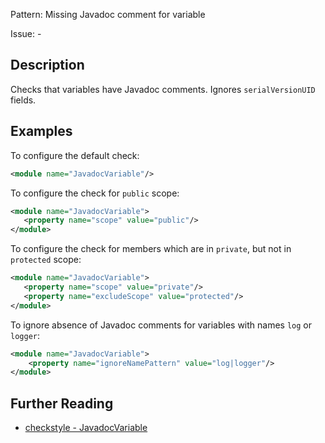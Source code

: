 Pattern: Missing Javadoc comment for variable

Issue: -

## Description

Checks that variables have Javadoc comments. Ignores `serialVersionUID` fields. 

## Examples

To configure the default check: 


```xml
<module name="JavadocVariable"/>
```
        

To configure the check for `public` scope: 


```xml
<module name="JavadocVariable">
   <property name="scope" value="public"/>
</module>
```
        

To configure the check for members which are in `private`, but not in `protected` scope: 


```xml
<module name="JavadocVariable">
   <property name="scope" value="private"/>
   <property name="excludeScope" value="protected"/>
</module>
```
        

To ignore absence of Javadoc comments for variables with names `log` or `logger`: 


```xml
<module name="JavadocVariable">
    <property name="ignoreNamePattern" value="log|logger"/>
</module>
```

## Further Reading

* [checkstyle - JavadocVariable](https://checkstyle.sourceforge.io/checks/javadoc/javadocvariable.html#JavadocVariable)
